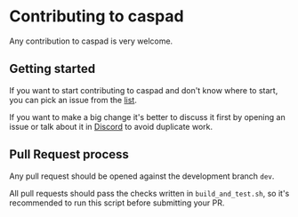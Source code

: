 # Contributing to caspad

Any contribution to caspad is very welcome.

## Getting started

If you want to start contributing to caspad and don't know where to start, you can pick an issue from
the [list](https://github.com/kaspaclassic/caspad/issues).

If you want to make a big change it's better to discuss it first by opening an issue or talk about it in
[Discord](https://discord.gg/WmGhhzk) to avoid duplicate work.

## Pull Request process

Any pull request should be opened against the development branch `dev`.

All pull requests should pass the checks written in `build_and_test.sh`, so it's recommended to run this script before
submitting your PR.